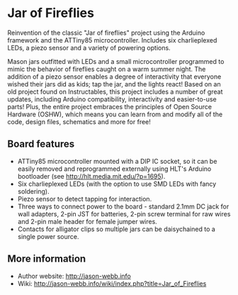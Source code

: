 # Jar of Fireflies

Reinvention of the classic "Jar of fireflies" project using the Arduino framework and the ATTiny85 microcontroller. Includes six charlieplexed LEDs, a piezo sensor and a variety of powering options.

Mason jars outfitted with LEDs and a small microcontroller programmed to mimic the behavior of fireflies caught on a warm summer night. The addition of a piezo sensor enables a degree of interactivity that everyone wished their jars did as kids; tap the jar, and the lights react! Based on an old project found on Instructables, this project includes a number of great updates, including Arduino compatibility, interactivity and easier-to-use parts! Plus, the entire project embraces the principles of Open Source Hardware (OSHW), which means you can learn from and modify all of the code, design files, schematics and more for free!

## Board features
* ATTiny85 microcontroller mounted with a DIP IC socket, so it can be easily removed and reprogrammed externally using HLT's Arduino bootloader (see http://hlt.media.mit.edu/?p=1695).
* Six charlieplexed LEDs (with the option to use SMD LEDs with fancy soldering).
* Piezo sensor to detect tapping for interaction.
* Three ways to connect power to the board - standard 2.1mm DC jack for wall adapters, 2-pin JST for batteries, 2-pin screw terminal for raw wires and 2-pin male header for female jumper wires.
* Contacts for alligator clips so multiple jars can be daisychained to a single power source.

## More information
* Author website: http://jason-webb.info
* Wiki: http://jason-webb.info/wiki/index.php?title=Jar_of_Fireflies